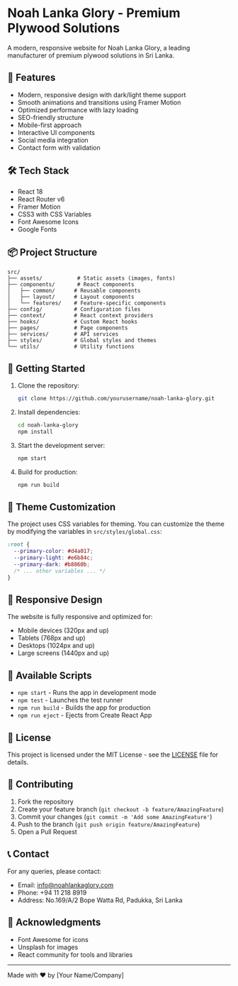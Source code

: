# Noah Lanka Glory - Premium Plywood Solutions

A modern, responsive website for Noah Lanka Glory, a leading manufacturer of premium plywood solutions in Sri Lanka.

## 🚀 Features

- Modern, responsive design with dark/light theme support
- Smooth animations and transitions using Framer Motion
- Optimized performance with lazy loading
- SEO-friendly structure
- Mobile-first approach
- Interactive UI components
- Social media integration
- Contact form with validation

## 🛠️ Tech Stack

- React 18
- React Router v6
- Framer Motion
- CSS3 with CSS Variables
- Font Awesome Icons
- Google Fonts

## 📦 Project Structure

```
src/
├── assets/           # Static assets (images, fonts)
├── components/       # React components
│   ├── common/      # Reusable components
│   ├── layout/      # Layout components
│   └── features/    # Feature-specific components
├── config/          # Configuration files
├── context/         # React context providers
├── hooks/           # Custom React hooks
├── pages/           # Page components
├── services/        # API services
├── styles/          # Global styles and themes
└── utils/           # Utility functions
```

## 🚀 Getting Started

1. Clone the repository:
   ```bash
   git clone https://github.com/yourusername/noah-lanka-glory.git
   ```

2. Install dependencies:
   ```bash
   cd noah-lanka-glory
   npm install
   ```

3. Start the development server:
   ```bash
   npm start
   ```

4. Build for production:
   ```bash
   npm run build
   ```

## 🎨 Theme Customization

The project uses CSS variables for theming. You can customize the theme by modifying the variables in `src/styles/global.css`:

```css
:root {
  --primary-color: #d4a017;
  --primary-light: #e6b84c;
  --primary-dark: #b8860b;
  /* ... other variables ... */
}
```

## 📱 Responsive Design

The website is fully responsive and optimized for:
- Mobile devices (320px and up)
- Tablets (768px and up)
- Desktops (1024px and up)
- Large screens (1440px and up)

## 🔧 Available Scripts

- `npm start` - Runs the app in development mode
- `npm test` - Launches the test runner
- `npm run build` - Builds the app for production
- `npm run eject` - Ejects from Create React App

## 📄 License

This project is licensed under the MIT License - see the [LICENSE](LICENSE) file for details.

## 👥 Contributing

1. Fork the repository
2. Create your feature branch (`git checkout -b feature/AmazingFeature`)
3. Commit your changes (`git commit -m 'Add some AmazingFeature'`)
4. Push to the branch (`git push origin feature/AmazingFeature`)
5. Open a Pull Request

## 📞 Contact

For any queries, please contact:
- Email: info@noahlankaglory.com
- Phone: +94 11 218 8919
- Address: No.169/A/2 Bope Watta Rd, Padukka, Sri Lanka

## 🙏 Acknowledgments

- Font Awesome for icons
- Unsplash for images
- React community for tools and libraries

---

Made with ❤️ by [Your Name/Company]
